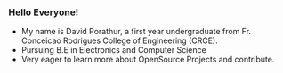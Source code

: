 ### Hello Everyone!

- My name is David Porathur, a first year undergraduate from Fr. Conceicao Rodrigues College of Engineering (CRCE).
- Pursuing B.E in Electronics and Computer Science 
- Very eager to learn more about OpenSource Projects and contribute.